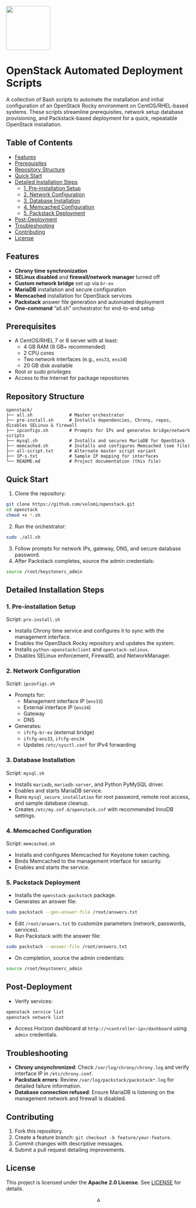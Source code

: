 <img src="https://r2cdn.perplexity.ai/pplx-full-logo-primary-dark%402x.png" class="logo" width="120"/>

# OpenStack Automated Deployment Scripts

A collection of Bash scripts to automate the installation and initial configuration of an OpenStack Rocky environment on CentOS/RHEL-based systems. These scripts streamline prerequisites, network setup database provisioning, and Packstack-based deployment for a quick, repeatable OpenStack installation.

## Table of Contents

- [Features](#features)
- [Prerequisites](#prerequisites)
- [Repository Structure](#repository-structure)
- [Quick Start](#quick-start)
- [Detailed Installation Steps](#detailed-installation-steps)
    - [1. Pre-installation Setup](#1-pre-installation-setup)
    - [2. Network Configuration](#2-network-configuration)
    - [3. Database Installation](#3-database-installation)
    - [4. Memcached Configuration](#4-memcached-configuration)
    - [5. Packstack Deployment](#5-packstack-deployment)
- [Post-Deployment](#post-deployment)
- [Troubleshooting](#troubleshooting)
- [Contributing](#contributing)
- [License](#license)


## Features

- **Chrony time synchronization**
- **SELinux disabled** and **firewall/network manager** turned off
- **Custom network bridge** set up via `br-ex`
- **MariaDB** installation and secure configuration
- **Memcached** installation for OpenStack services
- **Packstack** answer file generation and automated deployment
- **One-command** “all.sh” orchestrator for end-to-end setup


## Prerequisites

- A CentOS/RHEL 7 or 8 server with at least:
    - 4 GB RAM (8 GB+ recommended)
    - 2 CPU cores
    - Two network interfaces (e.g., `ens33`, `ens34`)
    - 20 GB disk available
- Root or sudo privileges
- Access to the Internet for package repositories


## Repository Structure

```text
openstack/
├── all.sh              # Master orchestrator
├── pre-install.sh      # Installs dependencies, Chrony, repos, disables SELinux & firewall
├── ipconfigs.sh        # Prompts for IPs and generates bridge/network scripts
├── mysql.sh            # Installs and secures MariaDB for OpenStack
├── memcached.sh        # Installs and configures Memcached (see file)
├── all-script.txt      # Alternate master script variant
├── IP-s.txt            # Sample IP mapping for interfaces
└── README.md           # Project documentation (this file)
```


## Quick Start

1. Clone the repository:

```bash
git clone https://github.com/volomi/openstack.git
cd openstack
chmod +x *.sh
```

2. Run the orchestrator:

```bash
sudo ./all.sh
```

3. Follow prompts for network IPs, gateway, DNS, and secure database password.
4. After Packstack completes, source the admin credentials:

```bash
source /root/keystonerc_admin
```


## Detailed Installation Steps

### 1. Pre-installation Setup

Script: `pre-install.sh`

- Installs Chrony time service and configures it to sync with the management interface.
- Enables the OpenStack Rocky repository and updates the system.
- Installs `python-openstackclient` and `openstack-selinux`.
- Disables SELinux enforcement, FirewallD, and NetworkManager.


### 2. Network Configuration

Script: `ipconfigs.sh`

- Prompts for:
    - Management interface IP (`ens33`)
    - External interface IP (`ens34`)
    - Gateway
    - DNS
- Generates:
    - `ifcfg-br-ex` (external bridge)
    - `ifcfg-ens33`, `ifcfg-ens34`
    - Updates `/etc/sysctl.conf` for IPv4 forwarding


### 3. Database Installation

Script: `mysql.sh`

- Installs `mariadb`, `mariadb-server`, and Python PyMySQL driver.
- Enables and starts MariaDB service.
- Runs `mysql_secure_installation` for root password, remote root access, and sample database cleanup.
- Creates `/etc/my.cnf.d/openstack.cnf` with recommended InnoDB settings.


### 4. Memcached Configuration

Script: `memcached.sh`

- Installs and configures Memcached for Keystone token caching.
- Binds Memcached to the management interface for security.
- Enables and starts the service.


### 5. Packstack Deployment

- Installs the `openstack-packstack` package.
- Generates an answer file:

```bash
sudo packstack --gen-answer-file /root/answers.txt
```

- Edit `/root/answers.txt` to customize parameters (network, passwords, services).
- Run Packstack with the answer file:

```bash
sudo packstack --answer-file /root/answers.txt
```

- On completion, source the admin credentials:

```bash
source /root/keystonerc_admin
```


## Post-Deployment

- Verify services:

```bash
openstack service list
openstack network list
```

- Access Horizon dashboard at `http://<controller-ip>/dashboard` using `admin` credentials.


## Troubleshooting

- **Chrony unsynchronized**: Check `/var/log/chrony/chrony.log` and verify interface IP in `/etc/chrony.conf`.
- **Packstack errors**: Review `/var/log/packstack/packstack*.log` for detailed failure information.
- **Database connection refused**: Ensure MariaDB is listening on the management network and firewall is disabled.


## Contributing

1. Fork this repository.
2. Create a feature branch: `git checkout -b feature/your-feature`.
3. Commit changes with descriptive messages.
4. Submit a pull request detailing improvements.

## License

This project is licensed under the **Apache 2.0 License**. See [LICENSE](LICENSE) for details.

<div style="text-align: center">⁂</div>

[^1]: all.sh

[^2]: ipconfigs.sh

[^3]: memcached.sh

[^4]: mysql.sh

[^5]: pre-install.sh

[^6]: all-script.txt

[^7]: IP-s.txt

